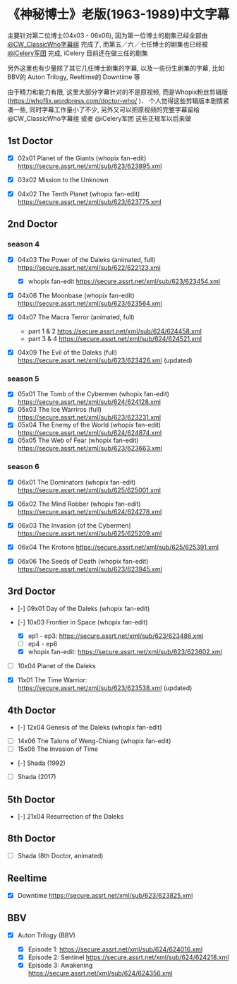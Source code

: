 
# 《神秘博士》老版(1963-1989)中文字幕

主要针对第二位博士(04x03 - 06x06), 因为第一位博士的剧集已经全部由 [@CW_ClassicWho字幕组](http://weibo.com/u/5173795657 ) 完成了, 
而第五／六／七任博士的剧集也已经被 [@iCelery军团](http://weibo.com/u/5230144369 ) 完成, iCelery 目前还在做三任的剧集

另外这里也有少量除了其它几任博士剧集的字幕, 以及一些衍生剧集的字幕, 比如BBV的 Auton Trilogy, Reeltime的 Downtime 等

由于精力和能力有限, 这里大部分字幕针对的不是原视频, 而是Whopix粉丝剪辑版(https://whoflix.wordpress.com/doctor-who/ )．
个人觉得这些剪辑版本剧情紧凑一些, 同时字幕工作量小了不少, 另外又可以把原视频的完整字幕留给 @CW_ClassicWho字幕组 或者 @iCelery军团 这些正规军以后来做


## 1st Doctor

- [x] 02x01 Planet of the Giants (whopix fan-edit) https://secure.assrt.net/xml/sub/623/623895.xml
- [x] 03x02 Mission to the Unknown 
- [x] 04x02 The Tenth Planet (whopix fan-edit)  https://secure.assrt.net/xml/sub/623/623775.xml


## 2nd Doctor

### season 4

- [x] 04x03 The Power of the Daleks (animated, full) https://secure.assrt.net/xml/sub/622/622123.xml

    - [x] whopix fan-edit https://secure.assrt.net/xml/sub/623/623454.xml

- [x] 04x06 The Moonbase (whopix fan-edit) https://secure.assrt.net/xml/sub/623/623564.xml
- [x] 04x07 The Macra Terror (animated, full) 

    - part 1 & 2  https://secure.assrt.net/xml/sub/624/624458.xml
    - part 3 & 4  https://secure.assrt.net/xml/sub/624/624521.xml
    
- [x] 04x09 The Evil of the Daleks (full) https://secure.assrt.net/xml/sub/623/623426.xml (updated)

### season 5

- [x] 05x01 The Tomb of the Cybermen (whopix fan-edit)  https://secure.assrt.net/xml/sub/624/624128.xml
- [x] 05x03 The Ice Warriros (full) https://secure.assrt.net/xml/sub/623/623231.xml
- [x] 05x04 The Enemy of the World (whopix fan-edit) https://secure.assrt.net/xml/sub/624/624874.xml
- [x] 05x05 The Web of Fear (whopix fan-edit) https://secure.assrt.net/xml/sub/623/623663.xml

### season 6

- [x] 06x01 The Dominators (whopix fan-edit) https://secure.assrt.net/xml/sub/625/625001.xml
- [x] 06x02 The Mind Robber (whopix fan-edit) https://secure.assrt.net/xml/sub/624/624278.xml
- [x] 06x03 The Invasion (of the Cybermen)  https://secure.assrt.net/xml/sub/625/625209.xml
- [x] 06x04 The Krotons https://secure.assrt.net/xml/sub/625/625391.xml
- [x] 06x06 The Seeds of Death (whopix fan-edit) https://secure.assrt.net/xml/sub/623/623945.xml


## 3rd Doctor

- [-] 09x01 Day of the Daleks (whopix fan-edit)
- [-] 10x03 Frontier in Space (whopix fan-edit) 

    - [x] ep1 - ep3: https://secure.assrt.net/xml/sub/623/623486.xml
    - [ ] ep4 - ep6
    - [x] whopix fan-edit: https://secure.assrt.net/xml/sub/623/623602.xml

- [ ] 10x04 Planet of the Daleks
- [x] 11x01 The Time Warrior: https://secure.assrt.net/xml/sub/623/623538.xml (updated)


## 4th Doctor

- [-] 12x04 Genesis of the Daleks (whopix fan-edit)
- [ ] 14x06 The Talons of Weng-Chiang (whopix fan-edit)
- [ ] 15x06 The Invasion of Time
- [-] Shada (1992) 
- [ ] Shada (2017)


## 5th Doctor

- [-] 21x04 Resurrection of the Daleks


## 8th Doctor

- [ ] Shada (8th Doctor, animated)


## Reeltime ##

- [x] Downtime  https://secure.assrt.net/xml/sub/623/623825.xml

## BBV ##

- [x] Auton Trilogy (BBV)

    - [x] Episode 1: https://secure.assrt.net/xml/sub/624/624016.xml
    - [x] Episode 2: Sentinel  https://secure.assrt.net/xml/sub/624/624218.xml
    - [x] Episode 3: Awakening https://secure.assrt.net/xml/sub/624/624356.xml
